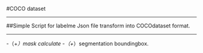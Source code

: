 #COCO dataset
***
##Simple Script for labelme Json file transform into COCOdataset format.
***
-（+*）mask calculate -（+*）segmentation boundingbox.
